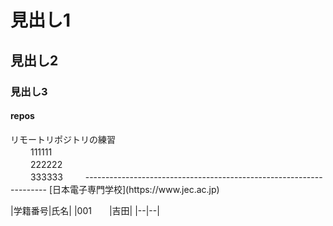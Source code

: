 # 見出し1
## 見出し2
### 見出し3
<h4>repos</h4>
リモートリポジトリの練習<br>　　
111111<br>　　
222222<br>    　　
333333  　　
--------------------------------------------------------------------
[日本電子専門学校](https://www.jec.ac.jp)

|学籍番号|氏名| 
|001　　|吉田| 
|--|--| 

